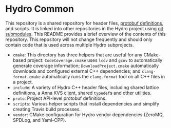 # Hydro Common 

This repository is a shared repository for header files, [protobuf definitions](https://developers.google.com/protocol-buffers/), and scripts. It is linked into other repositories in the Hydro project using [git submodules](https://git-scm.com/book/en/v2/Git-Tools-Submodules). This README provides a brief overview of the contents of this repository. This repository will not change frequently and should only contain code that is used across multiple Hydro subprojects.

* `cmake`: This directory has three helpers that are useful for any CMake-based project: `CodeCoverage.cmake` uses `lcov` and `gcov` to automatically generate coverage information; `DownloadProject.cmake` automatically downloads and configured external C++ dependencies; and `clang-format.cmake` automatically runs the `clang-format` tool on all C++ files in a project.
* `include`: A variety of Hydro C++ header files, including shared lattice definitions, a Anna KVS client, shared `typedef`s and other utilities.
* `proto`: Project API-level protobuf definitions.
* `scripts`: Various helper scripts that install dependencies and simplify creating Travis build processes.
* `vendor`: CMake configuration for Hydro vendor dependencies (ZeroMQ, SPDLog, and Yaml-CPP). 

